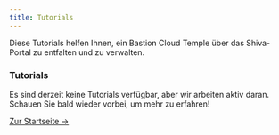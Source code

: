 ```yaml
---
title: Tutorials
---
```


Diese Tutorials helfen Ihnen, ein Bastion Cloud Temple über das Shiva-Portal zu entfalten und zu verwalten. 

<div class="card">
  <h3>Tutorials</h3>
  <p>Es sind derzeit keine Tutorials verfügbar, aber wir arbeiten aktiv daran. Schauen Sie bald wieder vorbei, um mehr zu erfahren!</p>
  <a href="../" class="card-link">Zur Startseite &rarr;</a>
</div>